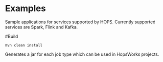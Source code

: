 # Examples
Sample applications for services supported by HOPS. Currently supported services are Spark, Flink and Kafka.

#Build
```
mvn clean install
```
Generates a jar for each job type which can be used in HopsWorks projects.
